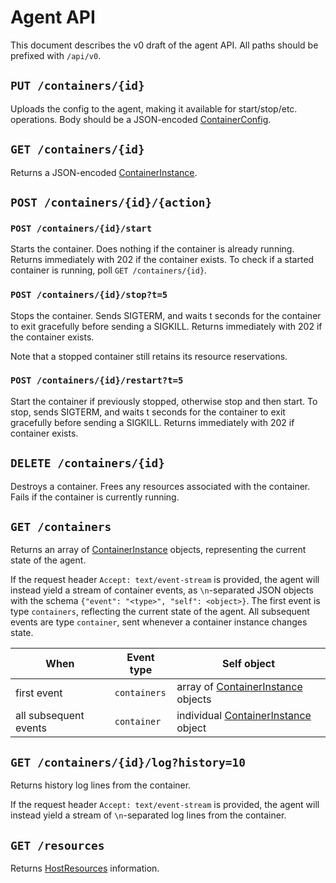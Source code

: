 # Agent API

This document describes the v0 draft of the agent API.
All paths should be prefixed with `/api/v0`.


## `PUT /containers/{id}`

Uploads the config to the agent, making it available for start/stop/etc.
operations. Body should be a JSON-encoded [ContainerConfig][containerconfig].


## `GET /containers/{id}`

Returns a JSON-encoded [ContainerInstance][containerinstance].


## `POST /containers/{id}/{action}`

### `POST /containers/{id}/start`

Starts the container. Does nothing if the container is already running.
Returns immediately with 202 if the container exists. To check if a started
container is running, poll `GET /containers/{id}`.

### `POST /containers/{id}/stop?t=5`

Stops the container. Sends SIGTERM, and waits t seconds for the container to
exit gracefully before sending a SIGKILL. Returns immediately with 202 if the
container exists.

Note that a stopped container still retains its resource reservations.

### `POST /containers/{id}/restart?t=5`

Start the container if previously stopped, otherwise stop and then start. To
stop, sends SIGTERM, and waits t seconds for the container to exit gracefully
before sending a SIGKILL. Returns immediately with 202 if container exists.

## `DELETE /containers/{id}`

Destroys a container. Frees any resources associated with the container. Fails
if the container is currently running.


## `GET /containers`

Returns an array of [ContainerInstance][containerinstance] objects,
representing the current state of the agent.

If the request header `Accept: text/event-stream` is provided, the agent will
instead yield a stream of container events, as `\n`-separated JSON objects
with the schema `{"event": "<type>", "self": <object>}`. The first event is
type `containers`, reflecting the current state of the agent. All subsequent
events are type `container`, sent whenever a container instance changes state.

When                  | Event type   | Self object
----------------------|--------------|-------------------------------------------
first event           | `containers` | array of [ContainerInstance][containerinstance] objects
all subsequent events | `container`  | individual [ContainerInstance][containerinstance] object

## `GET /containers/{id}/log?history=10`

Returns history log lines from the container.

If the request header `Accept: text/event-stream` is provided, the agent will
instead yield a stream of `\n`-separated log lines from the container.


## `GET /resources`

Returns [HostResources][hostresources] information.


[containerconfig]: https://github.com/soundcloud/harpoon/blob/537fca991559878c95cc3d7bb66069b1ce085834/harpoon-agent/lib/agent.go#L30-40
[containerinstance]: https://github.com/soundcloud/harpoon/blob/537fca991559878c95cc3d7bb66069b1ce085834/harpoon-agent/lib/agent.go#L191-211
[hostresources]: https://github.com/soundcloud/harpoon/blob/537fca991559878c95cc3d7bb66069b1ce085834/harpoon-agent/lib/agent.go#L155-161
